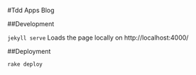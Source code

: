 #Tdd Apps Blog

##Development

`jekyll serve` Loads the page locally on http://localhost:4000/

##Deployment

`rake deploy`
